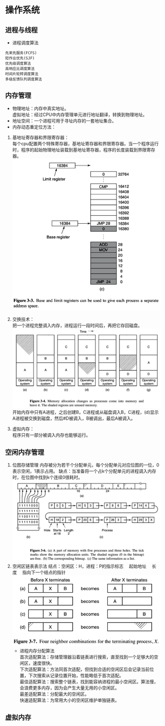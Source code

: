 # 操作系统

## 进程与线程
- 进程调度算法
```
先来先服务(FCFS)
短作业优先(SJF)
优先级调度算法
高响应比调度算法
时间片轮转调度算法
多级反馈队列调度算法
```

## 内存管理
- 物理地址：内存中真实地址。<br>
  虚拟地址：经过CPU中内存管理单元进行地址翻译，转换到物理地址。
- 地址空间：一个进程可用于寻址内存的一套地址集合。
- 内存动态重定位方法：
1. 基地址寄存器和界限寄存器：<br>
    每个cpu配置两个特殊寄存器，基地址寄存器和界限寄存器。当一个程序运行时，程序的起始物理地址装载到基地址寄存器，程序的长度装载到界限寄存器。
    ![image](./img/1.png)

2. 交换技术：<br>
    把一个进程完整调入内存，进程运行一段时间后，再把它存回磁盘。
    ![image](./img/2.png)
    开始内存中只有A进程，之后创建B，C进程或从磁盘调入B，C进程，(d)显示A进程被交换到磁盘，然后#D被调入，B被调出，最后A被调入。
3. 虚拟内存：<br>
    程序只有一部分被调入内存也能够运行。

## 空闲内存管理
1. 位图存储管理
    内存被分为若干个分配单元，每个分配单元对应位图的一位，0表示空闲，1表示占用。
    缺点：当准备将一个占k个分配单元的进程调入内存时，在位图中找到k个连续0很耗时。
    ![image](./img/3.png)
2. 空闲区链表表示法
    结点：空闲区：H，进程：P的指示标志&emsp; 起始地址&emsp; 长度&emsp;  指向下一个结点的指针
    ![进程结束结点操作](./img/4.png)
    - 进程内存分配算法<br>
    首次适配算法：存储管理器沿着链表进行搜索，直至找到一个足够大的空闲区，速度很快。<br>
    下次适配算法：方法同首次适配，但找到合适的空闲区后会记录当前位置，下次搜索从记录位置开始，性能略低于首次适配。<br>
    最佳适配算法：搜索整个链表，找到能容纳进程的最小空闲区。算法慢，会浪费更多内存，因为会产生大量无用的小空闲区。<br>
    最差适配算法：分配最大的空闲区。<br>
    快速适配算法：为常用大小的空闲区维护单独链表。


## 虚拟内存